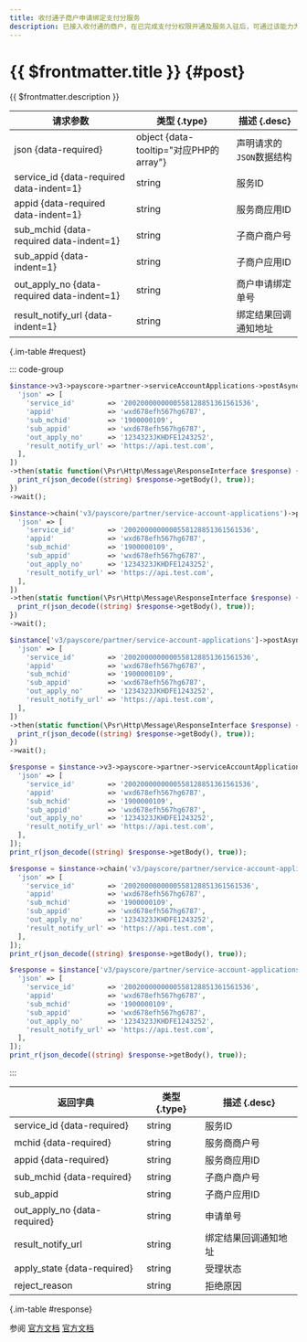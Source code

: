 ```yaml
---
title: 收付通子商户申请绑定支付分服务
description: 已接入收付通的商户，在已完成支付分权限开通及服务入驻后，可通过该能力为关联的子商户完成与支付分服务的绑定
---
```


# {{ $frontmatter.title }} {#post}

{{ $frontmatter.description }}

| 请求参数 | 类型 {.type} | 描述 {.desc}
| --- | --- | ---
| json {data-required} | object {data-tooltip="对应PHP的array"} | 声明请求的`JSON`数据结构
| service_id {data-required data-indent=1} | string | 服务ID
| appid {data-required data-indent=1} | string | 服务商应用ID
| sub_mchid {data-required data-indent=1} | string | 子商户商户号
| sub_appid {data-indent=1} | string | 子商户应用ID
| out_apply_no {data-required data-indent=1} | string | 商户申请绑定单号
| result_notify_url {data-indent=1} | string | 绑定结果回调通知地址

{.im-table #request}

::: code-group

```php [异步纯链式]
$instance->v3->payscore->partner->serviceAccountApplications->postAsync([
  'json' => [
    'service_id'        => '2002000000000558128851361561536',
    'appid'             => 'wxd678efh567hg6787',
    'sub_mchid'         => '1900000109',
    'sub_appid'         => 'wxd678efh567hg6787',
    'out_apply_no'      => '1234323JKHDFE1243252',
    'result_notify_url' => 'https://api.test.com',
  ],
])
->then(static function(\Psr\Http\Message\ResponseInterface $response) {
  print_r(json_decode((string) $response->getBody(), true));
})
->wait();
```

```php [异步声明式]
$instance->chain('v3/payscore/partner/service-account-applications')->postAsync([
  'json' => [
    'service_id'        => '2002000000000558128851361561536',
    'appid'             => 'wxd678efh567hg6787',
    'sub_mchid'         => '1900000109',
    'sub_appid'         => 'wxd678efh567hg6787',
    'out_apply_no'      => '1234323JKHDFE1243252',
    'result_notify_url' => 'https://api.test.com',
  ],
])
->then(static function(\Psr\Http\Message\ResponseInterface $response) {
  print_r(json_decode((string) $response->getBody(), true));
})
->wait();
```

```php [异步属性式]
$instance['v3/payscore/partner/service-account-applications']->postAsync([
  'json' => [
    'service_id'        => '2002000000000558128851361561536',
    'appid'             => 'wxd678efh567hg6787',
    'sub_mchid'         => '1900000109',
    'sub_appid'         => 'wxd678efh567hg6787',
    'out_apply_no'      => '1234323JKHDFE1243252',
    'result_notify_url' => 'https://api.test.com',
  ],
])
->then(static function(\Psr\Http\Message\ResponseInterface $response) {
  print_r(json_decode((string) $response->getBody(), true));
})
->wait();
```

```php [同步纯链式]
$response = $instance->v3->payscore->partner->serviceAccountApplications->post([
  'json' => [
    'service_id'        => '2002000000000558128851361561536',
    'appid'             => 'wxd678efh567hg6787',
    'sub_mchid'         => '1900000109',
    'sub_appid'         => 'wxd678efh567hg6787',
    'out_apply_no'      => '1234323JKHDFE1243252',
    'result_notify_url' => 'https://api.test.com',
  ],
]);
print_r(json_decode((string) $response->getBody(), true));
```

```php [同步声明式]
$response = $instance->chain('v3/payscore/partner/service-account-applications')->post([
  'json' => [
    'service_id'        => '2002000000000558128851361561536',
    'appid'             => 'wxd678efh567hg6787',
    'sub_mchid'         => '1900000109',
    'sub_appid'         => 'wxd678efh567hg6787',
    'out_apply_no'      => '1234323JKHDFE1243252',
    'result_notify_url' => 'https://api.test.com',
  ],
]);
print_r(json_decode((string) $response->getBody(), true));
```

```php [同步属性式]
$response = $instance['v3/payscore/partner/service-account-applications']->post([
  'json' => [
    'service_id'        => '2002000000000558128851361561536',
    'appid'             => 'wxd678efh567hg6787',
    'sub_mchid'         => '1900000109',
    'sub_appid'         => 'wxd678efh567hg6787',
    'out_apply_no'      => '1234323JKHDFE1243252',
    'result_notify_url' => 'https://api.test.com',
  ],
]);
print_r(json_decode((string) $response->getBody(), true));
```

:::

| 返回字典 | 类型 {.type} | 描述 {.desc}
| --- | --- | ---
| service_id {data-required} | string | 服务ID
| mchid {data-required} | string | 服务商商户号
| appid {data-required} | string | 服务商应用ID
| sub_mchid {data-required} | string | 子商户商户号
| sub_appid | string | 子商户应用ID
| out_apply_no {data-required} | string | 申请单号
| result_notify_url | string | 绑定结果回调通知地址
| apply_state {data-required} | string | 受理状态
| reject_reason | string | 拒绝原因

{.im-table #response}

参阅 [官方文档](https://pay.weixin.qq.com/wiki/doc/apiv3_partner/Offline/apis/chapter6_2_13.shtml) [官方文档](https://pay.weixin.qq.com/docs/partner/apis/partner-weixin-pay-score/partner-service-account/create-service-account-application.html)
